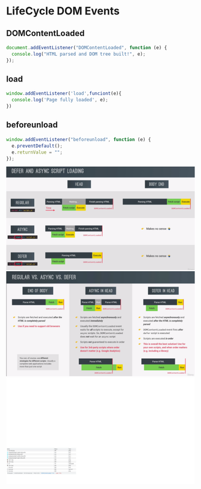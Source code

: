 # LifeCycle DOM Events

## DOMContentLoaded

```javascript
document.addEventListener("DOMContentLoaded", function (e) {
  console.log("HTML parsed and DOM tree built!", e);
});
```

## load

```javascript
window.addEventListener('load',funciont(e){
  console.log('Page fully loaded', e);
})
```

## beforeunload

```javascript
window.addEventListener("beforeunload", function (e) {
  e.preventDefault();
  e.returnValue = "";
});
```

![](img/../load1.png)
![](img/../load2.png)
![](img/../load4.png)
